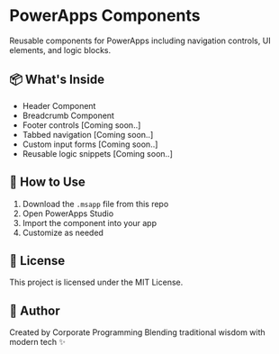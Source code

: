 # PowerApps Components

Reusable components for PowerApps including navigation controls, UI elements, and logic blocks.

## 📦 What's Inside
- Header Component
- Breadcrumb Component
- Footer controls [Coming soon..]
- Tabbed navigation [Coming soon..]
- Custom input forms [Coming soon..]
- Reusable logic snippets [Coming soon..]

## 🚀 How to Use
1. Download the `.msapp` file from this repo
2. Open PowerApps Studio
3. Import the component into your app
4. Customize as needed

## 📄 License
This project is licensed under the MIT License.

## 🙌 Author
Created by Corporate Programming
Blending traditional wisdom with modern tech ✨
